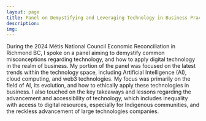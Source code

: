 ```yaml
---
layout: page
title: Panel on Demystifying and Leveraging Technology in Business Practices
description:
img:
---
```

During the 2024 Métis National Council Economic Reconciliation in Richmond BC, I spoke on a panel aiming to demystify common misconceptions regarding technology, and how to apply digital technology in the realm of business. My portion of the panel was focused on the latest trends within the technology space, including Artificial Intelligence (AI), cloud computing, and web3 technologies. My focus was primarily on the field of AI, its evolution, and how to ethically apply these technologies in business. I also touched on the key takeaways and lessons regarding the advancement and accessibility of technology, which includes inequality with access to digital resources, especially for Indigenous communities, and the reckless advancement of large technologies companies. 